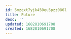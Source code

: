 ```yaml
---
id: 5mzcxt7yjk450eu5pzz086l
title: Future
desc: ''
updated: 1682810691708
created: 1682810691708
---
```

